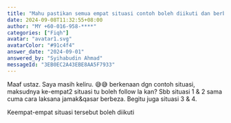 ```yaml
---
title: "Mahu pastikan semua empat situasi contoh boleh diikuti dan berbeza hanya dalam kaedah laksana jamak dan qasar?"
date: 2024-09-08T11:32:55+08:00
author: "MY +60-016-958-****"
categories: ["Fiqh"]
avatar: "avatar1.svg"
avatarColor: "#91c4f4"
answer_date: "2024-09-01"
answered_by: "Syihabudin Ahmad"
messageId: "3EB0EC2A43EBE8AA5F7933"
---
```


Maaf ustaz. Saya masih keliru. 😅😅 berkenaan dgn contoh situasi, maksudnya ke-empat2 situasi tu boleh follow la kan? Sbb situasi 1 & 2 sama cuma cara laksana jamak&qasar berbeza. Begitu juga situasi 3 & 4.

<!--more-->

Keempat-empat situasi tersebut boleh diikuti
